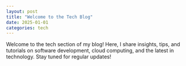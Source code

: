 ```yaml
---
layout: post
title: "Welcome to the Tech Blog"
date: 2025-01-01
categories: tech
---
```

Welcome to the tech section of my blog! Here, I share insights, tips, and tutorials on software development, cloud computing, and the latest in technology. Stay tuned for regular updates!
